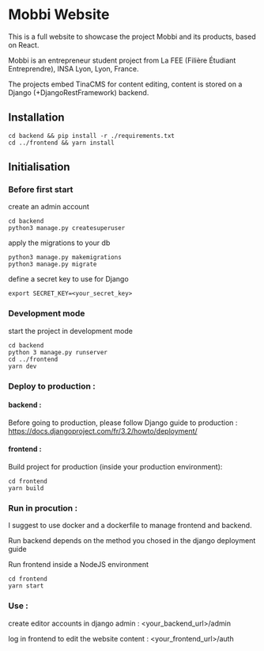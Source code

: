 # Mobbi Website

This is a full website to showcase the project Mobbi and its products, based on React.

Mobbi is an entrepreneur student project from La FEE (Filière Étudiant Entreprendre), INSA Lyon, Lyon, France. 

The projects embed TinaCMS for content editing, content is stored on a Django (+DjangoRestFramework) backend.

## Installation

```
cd backend && pip install -r ./requirements.txt
cd ../frontend && yarn install
```
## Initialisation

### Before first start

create an admin account
```
cd backend 
python3 manage.py createsuperuser
```
apply the migrations to your db
```
python3 manage.py makemigrations 
python3 manage.py migrate
```
define a secret key to use for Django 
```
export SECRET_KEY=<your_secret_key>
```

### Development mode

start the project in development mode 
```
cd backend 
python 3 manage.py runserver
cd ../frontend
yarn dev
```

### Deploy to production :

#### backend : 

Before going to production, please follow Django guide to production :
https://docs.djangoproject.com/fr/3.2/howto/deployment/

#### frontend : 

Build project for production (inside your production environment):
```
cd frontend
yarn build
```

### Run in procution :

I suggest to use docker and a dockerfile to manage frontend and backend. 

Run backend depends on the method you chosed in the django deployment guide

Run frontend inside a NodeJS environment
```
cd frontend
yarn start
```

### Use :
create editor accounts in django admin :
<your_backend_url>/admin

log in frontend to edit the website content :
<your_frontend_url>/auth





